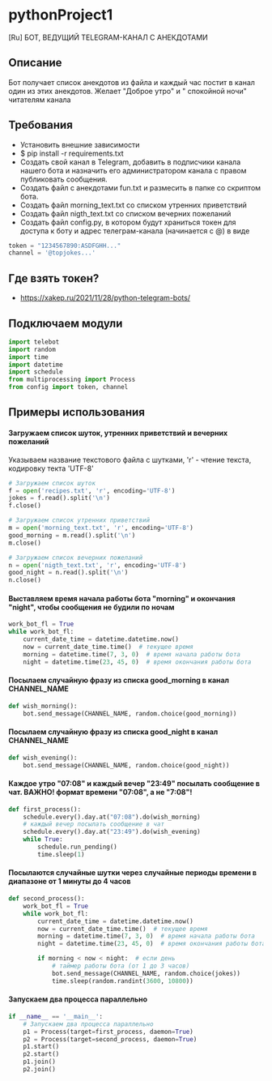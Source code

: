 # pythonProject1

[Ru] БОТ, ВЕДУЩИЙ TELEGRAM-КАНАЛ С АНЕКДОТАМИ

## Описание

Бот получает список анекдотов из файла и каждый час постит в канал один из этих анекдотов. Желает "Доброе утро" и "
спокойной ночи" читателям канала

## Требования

* Установить внешние зависимости
* $ pip install -r requirements.txt
* Создать свой канал в Telegram, добавить в подписчики канала нашего бота и назначить его администратором канала с
  правом публиковать сообщения.
* Создать файл с анекдотами fun.txt и размесить в папке со скриптом бота.
* Создать файл morning_text.txt со списком утренних приветствий
* Создать файл nigth_text.txt со списком вечерних пожеланий
* Создать файл config.py, в котором будут храниться токен для доступа к боту и адрес телеграм-канала (начинается с @) в
  виде

```python
token = "1234567890:ASDFGHH..."
channel = '@topjokes...'
```

## Где взять токен?

* https://xakep.ru/2021/11/28/python-telegram-bots/

## Подключаем модули

```python
import telebot
import random
import time
import datetime
import schedule
from multiprocessing import Process
from config import token, channel
```

## Примеры использования

#### Загружаем список шуток, утренних приветствий и вечерних пожеланий

Указываем название текстового файла с шутками, 'r' - чтение текста, кодировку текта 'UTF-8'

```python
# Загружаем список шуток
f = open('recipes.txt', 'r', encoding='UTF-8')
jokes = f.read().split('\n')
f.close()

# Загружаем список утренних приветствий
m = open('morning_text.txt', 'r', encoding='UTF-8')
good_morning = m.read().split('\n')
m.close()

# Загружаем список вечерних пожеланий
n = open('nigth_text.txt', 'r', encoding='UTF-8')
good_night = n.read().split('\n')
n.close()
```

#### Выставляем время начала работы бота "morning" и окончания "night", чтобы сообщения не будили по ночам

```python
work_bot_fl = True
while work_bot_fl:
    current_date_time = datetime.datetime.now()
    now = current_date_time.time()  # текущее время
    morning = datetime.time(7, 3, 0)  # время начала работы бота
    night = datetime.time(23, 45, 0)  # время окончания работы бота
```

#### Посылаем случайную фразу из списка good_morning в канал CHANNEL_NAME

```python
def wish_morning():
    bot.send_message(CHANNEL_NAME, random.choice(good_morning))
```

#### Посылаем случайную фразу из списка good_night в канал CHANNEL_NAME

```python
def wish_evening():
    bot.send_message(CHANNEL_NAME, random.choice(good_night))
```

#### Каждое утро "07:08" и каждый вечер "23:49" посылать сообщение в чат. ВАЖНО! формат времени "07:08", а не "7:08"!

```python
def first_process():
    schedule.every().day.at("07:08").do(wish_morning)
    # каждый вечер посылать сообщение в чат
    schedule.every().day.at("23:49").do(wish_evening)
    while True:
        schedule.run_pending()
        time.sleep(1)
```

#### Посылаются случайные шутки через случайные периоды времени в диапазоне от 1 минуты до 4 часов

```python
def second_process():
    work_bot_fl = True
    while work_bot_fl:
        current_date_time = datetime.datetime.now()
        now = current_date_time.time()  # текущее время
        morning = datetime.time(7, 3, 0)  # время начала работы бота
        night = datetime.time(23, 45, 0)  # время окончания работы бота

        if morning < now < night:  # если день
            # таймер работы бота (от 1 до 3 часов)
            bot.send_message(CHANNEL_NAME, random.choice(jokes))
            time.sleep(random.randint(3600, 10800))
```

#### Запускаем два процесса параллельно

```python
if __name__ == '__main__':
    # Запускаем два процесса параллельно
    p1 = Process(target=first_process, daemon=True)
    p2 = Process(target=second_process, daemon=True)
    p1.start()
    p2.start()
    p1.join()
    p2.join()
```